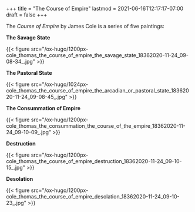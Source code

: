 +++
title = "The Course of Empire"
lastmod = 2021-06-16T12:17:17-07:00
draft = false
+++

The _Course of Empire_ by James Cole is a series of five paintings:

**The Savage State**

{{< figure src="/ox-hugo/1200px-cole_thomas_the_course_of_empire_the_savage_state_18362020-11-24_09-08-34_.jpg" >}}

**The Pastoral State**

{{< figure src="/ox-hugo/1024px-cole_thomas_the_course_of_empire_the_arcadian_or_pastoral_state_18362020-11-24_09-08-45_.jpg" >}}

**The Consummation of Empire**

{{< figure src="/ox-hugo/1200px-cole_thomas_the_consummation_the_course_of_the_empire_18362020-11-24_09-10-09_.jpg" >}}

**Destruction**

{{< figure src="/ox-hugo/1200px-cole_thomas_the_course_of_empire_destruction_18362020-11-24_09-10-15_.jpg" >}}

**Desolation**

{{< figure src="/ox-hugo/1200px-cole_thomas_the_course_of_empire_desolation_18362020-11-24_09-10-23_.jpg" >}}